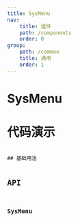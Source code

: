 ```yaml
---
title: SysMenu
nav:
    title: 组件
    path: /components
    order: 0
group:
    path: /common
    title: 通用
    order: 1
---
```


# SysMenu



# 代码演示
<code src="./demo/topMenu.tsx">
## 基础用法



## API

### SysMenu
<API src="./SysMenu.tsx" hideTitle export='["SysMenu"]' ></API>
